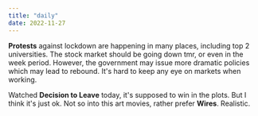 ```yaml
---
title: "daily"
date: 2022-11-27
---
```

**Protests** against lockdown are happening in many places, including top 2 universities. The stock market should be going down tmr, or even in the 
week period. However, the government may issue more dramatic policies which may lead to rebound. It's hard to keep any eye on markets when working.

Watched **Decision to Leave** today, it's supposed to win in the plots. But I think it's just ok. Not so into this art movies, rather prefer **Wires**.
Realistic.

